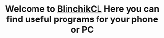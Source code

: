 <h1 align="center">Welcome to <a href="https://daniilshat.ru/" target="_blank">BlinchikCL</a>
Here you can find useful programs for your phone or PC
